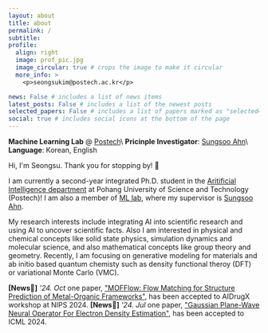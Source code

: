 ```yaml
---
layout: about
title: about
permalink: /
subtitle: 
profile:
  align: right
  image: prof_pic.jpg
  image_circular: true # crops the image to make it circular
  more_info: >
    <p>seongsukim@postech.ac.kr</p>

news: False # includes a list of news items
latest_posts: False # includes a list of the newest posts
selected_papers: False # includes a list of papers marked as "selected={true}"
social: true # includes social icons at the bottom of the page
---
```


**Machine Learning Lab** @ <a href="https://ml.postech.ac.kr/">Postech</a>\\
**Pricinple Investigator**: [Sungsoo Ahn](https://sites.google.com/view/sungsooahn0215/home)\\
**Language**: Korean, English

Hi, I'm Seongsu. Thank you for stopping by! 👋

I am currently a second-year integrated Ph.D. student in the [Aritificial Intelligence department](https://ai.postech.ac.kr/) at Pohang University of Science and Technology (Postech)! I am also a member of [ML lab](https://ml.postech.ac.kr/), where my supervisor is [Sungsoo Ahn](https://sites.google.com/view/sungsooahn0215/home).

My research interests include integrating AI into scientific research and using AI to uncover scientific facts. Also I am interested in physical and chemical concepts like solid state physics, simulation dynamics and molecular science, and also mathematical concepts like group theory and geometry. Recently, I am focusing on generative modeling for materials and ab initio based quantum chemisty such as density functional theroy (DFT) or variational Monte Carlo (VMC).

<!-- Recently, I am focusing on intergrating [Geometrical Deep Learning](https://geometricdeeplearning.com/) into the molecular science. -->

**\[News🚀\]** *'24. Oct* one paper, ["MOFFlow: Flow Matching for Structure Prediction of Metal-Organic Frameworks"](https://arxiv.org/abs/2410.17270), has been accepted to AIDrugX workshop at NIPS 2024.
**\[News🚀\]** *'24. Jul* one paper, ["Gaussian Plane-Wave Neural Operator For Electron Density Estimation"](https://arxiv.org/abs/2402.04278), has been accepted to ICML 2024.

<!-- 
Write your biography here. Tell the world about yourself. Link to your favorite [subreddit](http://reddit.com). You can put a picture in, too. The code is already in, just name your picture `prof_pic.jpg` and put it in the `img/` folder.

Put your address / P.O. box / other info right below your picture. You can also disable any of these elements by editing `profile` property of the YAML header of your `_pages/about.md`. Edit `_bibliography/papers.bib` and Jekyll will render your [publications page](/al-folio/publications/) automatically.

Link to your social media connections, too. This theme is set up to use [Font Awesome icons](https://fontawesome.com/) and [Academicons](https://jpswalsh.github.io/academicons/), like the ones below. Add your Facebook, Twitter, LinkedIn, Google Scholar, or just disable all of them. -->
